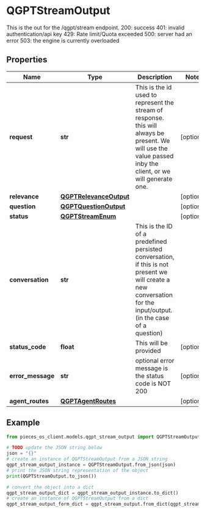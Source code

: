 # QGPTStreamOutput

This is the out for the /qgpt/stream endpoint.  200: success 401: invalid authentication/api key 429: Rate limit/Quota exceeded 500: server had an error 503: the engine is currently overloaded

## Properties

Name | Type | Description | Notes
------------ | ------------- | ------------- | -------------
**request** | **str** | This is the id used to represent the stream of response. this will always be present. We will use the value passed inby the client, or we will generate one. | [optional] 
**relevance** | [**QGPTRelevanceOutput**](QGPTRelevanceOutput) |  | [optional] 
**question** | [**QGPTQuestionOutput**](QGPTQuestionOutput) |  | [optional] 
**status** | [**QGPTStreamEnum**](QGPTStreamEnum) |  | [optional] 
**conversation** | **str** | This is the ID of a predefined persisted conversation, if this is not present we will create a new conversation for the input/output.(in the case of a question) | 
**status_code** | **float** | This will be provided | [optional] 
**error_message** | **str** | optional error message is the status code is NOT 200 | [optional] 
**agent_routes** | [**QGPTAgentRoutes**](QGPTAgentRoutes) |  | [optional] 

## Example

```python
from pieces_os_client.models.qgpt_stream_output import QGPTStreamOutput

# TODO update the JSON string below
json = "{}"
# create an instance of QGPTStreamOutput from a JSON string
qgpt_stream_output_instance = QGPTStreamOutput.from_json(json)
# print the JSON string representation of the object
print(QGPTStreamOutput.to_json())

# convert the object into a dict
qgpt_stream_output_dict = qgpt_stream_output_instance.to_dict()
# create an instance of QGPTStreamOutput from a dict
qgpt_stream_output_form_dict = qgpt_stream_output.from_dict(qgpt_stream_output_dict)
```



